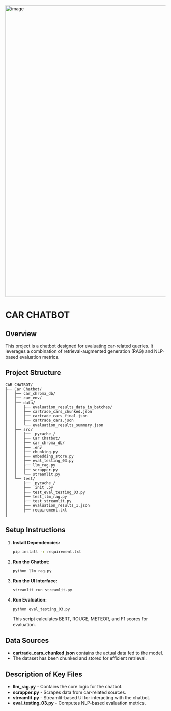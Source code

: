 <img width="1917" height="912" alt="image" src="https://github.com/user-attachments/assets/d68b0952-6b45-4cf3-a81b-1545be0c5840" />


# CAR CHATBOT

## Overview
This project is a chatbot designed for evaluating car-related queries. It leverages a combination of retrieval-augmented generation (RAG) and NLP-based evaluation metrics.

## Project Structure
```
CAR CHATBOT/
├── Car Chatbot/
│   ├── car_chroma_db/
│   ├── car_env/
│   ├── data/
│   │   ├── evaluation_results_data_in_batches/
│   │   ├── cartrade_cars_chunked.json
│   │   ├── cartrade_cars_final.json
│   │   ├── cartrade_cars.json
│   │   └── evaluation_results_summary.json
│   ├── src/
│   │   ├── _pycache_/
│   │   ├── Car Chatbot/
│   │   ├── car_chroma_db/
│   │   ├── .env
│   │   ├── chunking.py
│   │   ├── embedding_store.py
│   │   ├── eval_testing_03.py
│   │   ├── llm_rag.py
│   │   ├── scrapper.py
│   │   └── streamlit.py
│   └── test/
│       ├── _pycache_/
│       ├── _init_.py
│       ├── test_eval_testing_03.py
│       ├── test_llm_rag.py
│       ├── test_streamlit.py
│       ├── evaluation_results_1.json
│       ├── requirement.txt
│       
```

## Setup Instructions

1. **Install Dependencies:**
   ```bash
   pip install -r requirement.txt
   ```

2. **Run the Chatbot:**
   ```bash
   python llm_rag.py
   ```

3. **Run the UI Interface:**
   ```bash
   streamlit run streamlit.py
   ```

4. **Run Evaluation:**
   ```bash
   python eval_testing_03.py
   ```
   This script calculates BERT, ROUGE, METEOR, and F1 scores for evaluation.

   

## Data Sources
- **cartrade_cars_chunked.json** contains the actual data fed to the model.
- The dataset has been chunked and stored for efficient retrieval.

## Description of Key Files
- **llm_rag.py** - Contains the core logic for the chatbot.
- **scrapper.py** - Scrapes data from car-related sources.
- **streamlit.py** - Streamlit-based UI for interacting with the chatbot.
- **eval_testing_03.py** - Computes NLP-based evaluation metrics.



